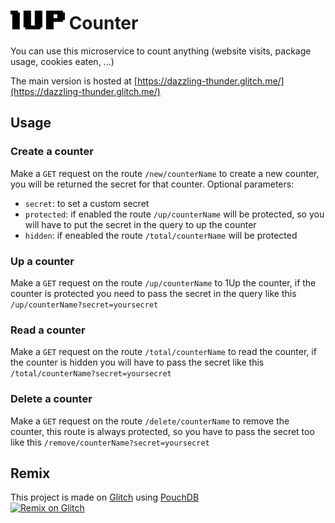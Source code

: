 #  ![logo](https://github.com/ZaninAndrea/1upcounterMicroservice/blob/master/1UP.jpg) Counter

You can use this microservice to count anything (website visits, package usage, cookies eaten, ...)

The main version is hosted at [https://dazzling-thunder.glitch.me/](https://dazzling-thunder.glitch.me/)

## Usage
### Create a counter
Make a `GET` request on the route `/new/counterName` to create a new counter, you will be returned the secret for that counter.
Optional parameters:
- `secret`: to set a custom secret
- `protected`: if enabled the route `/up/counterName` will be protected, so you will have to put the secret in the query to up the counter
- `hidden`: if eneabled the route `/total/counterName` will be protected

### Up a counter
Make a `GET` request on the route `/up/counterName` to 1Up the counter, if the counter is protected you need to pass the secret in the query like this `/up/counterName?secret=yoursecret`

### Read a counter
Make a `GET` request on the route `/total/counterName` to read the counter, if the counter is hidden you will have to pass the secret like this `/total/counterName?secret=yoursecret`

### Delete a counter
Make a `GET` request on the route `/delete/counterName` to remove the counter, this route is always protected, so you have to pass the secret too like this `/remove/counterName?secret=yoursecret`

## Remix
This project is made on [Glitch](https://glitch.com) using [PouchDB](https://pouchdb.com/)  
[![Remix on Glitch](https://cdn.glitch.com/2703baf2-b643-4da7-ab91-7ee2a2d00b5b%2Fremix-button.svg)](https://glitch.com/edit/#!/remix/https://dazzling-thunder.glitch.me/)

